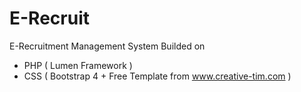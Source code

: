 # E-Recruit
E-Recruitment Management System
Builded on
- PHP ( Lumen Framework )
- CSS ( Bootstrap 4 + Free Template from www.creative-tim.com )
